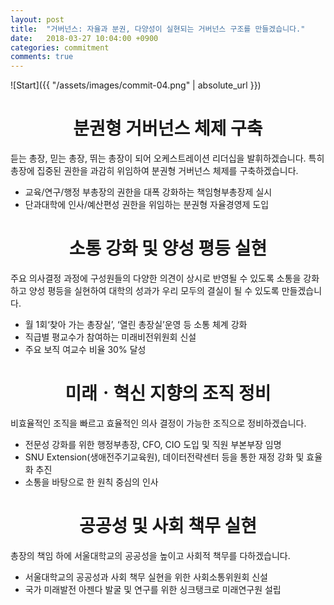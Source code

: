 ```yaml
---
layout: post
title:  "거버넌스: 자율과 분권, 다양성이 실현되는 거버넌스 구조를 만들겠습니다."
date:   2018-03-27 10:04:00 +0900
categories: commitment
comments: true
---
```


![Start]({{ "/assets/images/commit-04.png" | absolute_url }})

# <center>분권형 거버넌스 체제 구축</center>
듣는 총장, 믿는 총장, 뛰는 총장이 되어 오케스트레이션 리더십을 발휘하겠습니다. 특히 총장에 집중된 권한을 과감히 위임하여 분권형 거버넌스 체제를 구축하겠습니다.  
* 교육/연구/행정 부총장의 권한을 대폭 강화하는 책임형부총장제 실시
* 단과대학에 인사/예산편성 권한을 위임하는 분권형 자율경영제 도입

# <center>소통 강화 및 양성 평등 실현</center>
주요 의사결정 과정에 구성원들의 다양한 의견이 상시로 반영될 수 있도록 소통을 강화하고 양성 평등을 실현하여 대학의 성과가 우리 모두의 결실이 될 수 있도록 만들겠습니다.
* 월 1회‘찾아 가는 총장실’, ‘열린 총장실’운영 등 소통 체계 강화
* 직급별 평교수가 참여하는 미래비전위원회 신설
* 주요 보직 여교수 비율 30% 달성

# <center>미래ㆍ혁신 지향의 조직 정비</center>
비효율적인 조직을 빠르고 효율적인 의사 결정이 가능한 조직으로 정비하겠습니다.
* 전문성 강화를 위한 행정부총장, CFO, CIO 도입 및 직원 부본부장 임명
* SNU Extension(생애전주기교육원), 데이터전략센터 등을 통한 재정 강화 및 효율화 추진
* 소통을 바탕으로 한 원칙 중심의 인사

# <center>공공성 및 사회 책무 실현</center>
총장의 책임 하에 서울대학교의 공공성을 높이고 사회적 책무를 다하겠습니다.
* 서울대학교의 공공성과 사회 책무 실현을 위한 사회소통위원회 신설
* 국가 미래발전 아젠다 발굴 및 연구를 위한 싱크탱크로 미래연구원 설립
